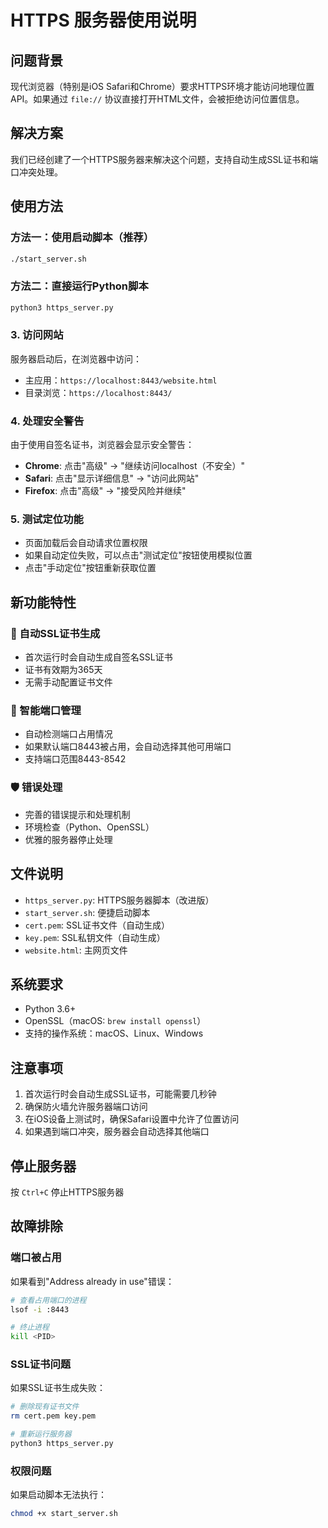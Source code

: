 # HTTPS 服务器使用说明

## 问题背景
现代浏览器（特别是iOS Safari和Chrome）要求HTTPS环境才能访问地理位置API。如果通过 `file://` 协议直接打开HTML文件，会被拒绝访问位置信息。

## 解决方案
我们已经创建了一个HTTPS服务器来解决这个问题，支持自动生成SSL证书和端口冲突处理。

## 使用方法

### 方法一：使用启动脚本（推荐）
```bash
./start_server.sh
```

### 方法二：直接运行Python脚本
```bash
python3 https_server.py
```

### 3. 访问网站
服务器启动后，在浏览器中访问：
- 主应用：`https://localhost:8443/website.html`
- 目录浏览：`https://localhost:8443/`

### 4. 处理安全警告
由于使用自签名证书，浏览器会显示安全警告：
- **Chrome**: 点击"高级" -> "继续访问localhost（不安全）"
- **Safari**: 点击"显示详细信息" -> "访问此网站"
- **Firefox**: 点击"高级" -> "接受风险并继续"

### 5. 测试定位功能
- 页面加载后会自动请求位置权限
- 如果自动定位失败，可以点击"测试定位"按钮使用模拟位置
- 点击"手动定位"按钮重新获取位置

## 新功能特性

### 🔧 自动SSL证书生成
- 首次运行时会自动生成自签名SSL证书
- 证书有效期为365天
- 无需手动配置证书文件

### 🔄 智能端口管理
- 自动检测端口占用情况
- 如果默认端口8443被占用，会自动选择其他可用端口
- 支持端口范围8443-8542

### 🛡️ 错误处理
- 完善的错误提示和处理机制
- 环境检查（Python、OpenSSL）
- 优雅的服务器停止处理

## 文件说明
- `https_server.py`: HTTPS服务器脚本（改进版）
- `start_server.sh`: 便捷启动脚本
- `cert.pem`: SSL证书文件（自动生成）
- `key.pem`: SSL私钥文件（自动生成）
- `website.html`: 主网页文件

## 系统要求
- Python 3.6+
- OpenSSL（macOS: `brew install openssl`）
- 支持的操作系统：macOS、Linux、Windows

## 注意事项
1. 首次运行时会自动生成SSL证书，可能需要几秒钟
2. 确保防火墙允许服务器端口访问
3. 在iOS设备上测试时，确保Safari设置中允许了位置访问
4. 如果遇到端口冲突，服务器会自动选择其他端口

## 停止服务器
按 `Ctrl+C` 停止HTTPS服务器

## 故障排除

### 端口被占用
如果看到"Address already in use"错误：
```bash
# 查看占用端口的进程
lsof -i :8443

# 终止进程
kill <PID>
```

### SSL证书问题
如果SSL证书生成失败：
```bash
# 删除现有证书文件
rm cert.pem key.pem

# 重新运行服务器
python3 https_server.py
```

### 权限问题
如果启动脚本无法执行：
```bash
chmod +x start_server.sh
``` 